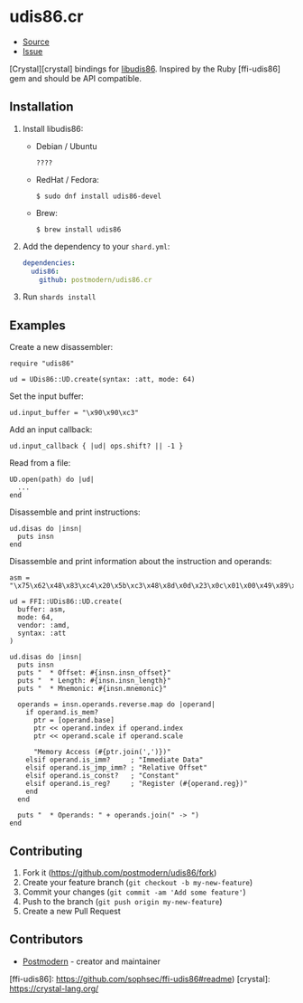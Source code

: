 # udis86.cr

* [Source](http://github.com/postmodern/crystal-udis86/)
* [Issue](http://github.com/postmodern/crystal-udis86/)

[Crystal][crystal] bindings for [libudis86]. Inspired by the Ruby [ffi-udis86]
gem and should be API compatible.

## Installation

1. Install libudis86:

   * Debian / Ubuntu

         ????

   * RedHat / Fedora:

         $ sudo dnf install udis86-devel

   * Brew:

         $ brew install udis86

2. Add the dependency to your `shard.yml`:

   ```yaml
   dependencies:
     udis86:
       github: postmodern/udis86.cr
   ```

3. Run `shards install`

## Examples

Create a new disassembler:

```crystal
require "udis86"

ud = UDis86::UD.create(syntax: :att, mode: 64)
```

Set the input buffer:

```crystal
ud.input_buffer = "\x90\x90\xc3"
```

Add an input callback:

```crystal
ud.input_callback { |ud| ops.shift? || -1 }
```

Read from a file:

```crystal
UD.open(path) do |ud|
  ...
end
```

Disassemble and print instructions:

```crystal
ud.disas do |insn|
  puts insn
end
```

Disassemble and print information about the instruction and operands:

```crystal
asm = "\x75\x62\x48\x83\xc4\x20\x5b\xc3\x48\x8d\x0d\x23\x0c\x01\x00\x49\x89\xf0"
    
ud = FFI::UDis86::UD.create(
  buffer: asm,
  mode: 64,
  vendor: :amd,
  syntax: :att
)
    
ud.disas do |insn|
  puts insn
  puts "  * Offset: #{insn.insn_offset}"
  puts "  * Length: #{insn.insn_length}"
  puts "  * Mnemonic: #{insn.mnemonic}"
    
  operands = insn.operands.reverse.map do |operand|
    if operand.is_mem?
      ptr = [operand.base]
      ptr << operand.index if operand.index
      ptr << operand.scale if operand.scale
    
      "Memory Access (#{ptr.join(',')})"
    elsif operand.is_imm?     ; "Immediate Data"
    elsif operand.is_jmp_imm? ; "Relative Offset"
    elsif operand.is_const?   ; "Constant"
    elsif operand.is_reg?     ; "Register (#{operand.reg})"
    end
  end
    
  puts "  * Operands: " + operands.join(" -> ")
end
```

## Contributing

1. Fork it (<https://github.com/postmodern/udis86/fork>)
2. Create your feature branch (`git checkout -b my-new-feature`)
3. Commit your changes (`git commit -am 'Add some feature'`)
4. Push to the branch (`git push origin my-new-feature`)
5. Create a new Pull Request

## Contributors

- [Postmodern](https://github.com/postmodern) - creator and maintainer

[libudis86]: http://udis86.sourceforge.net/
[ffi-udis86]: https://github.com/sophsec/ffi-udis86#readme)
[crystal]: https://crystal-lang.org/
